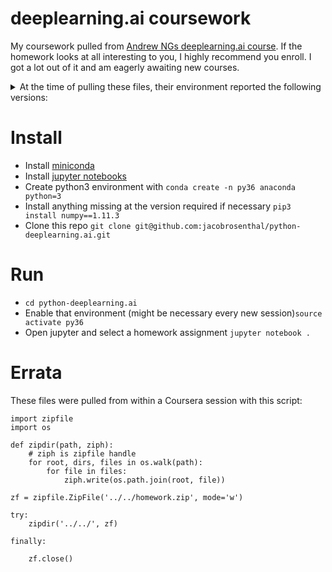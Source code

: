 # deeplearning.ai coursework

My coursework pulled from [Andrew NGs deeplearning.ai course](https://www.coursera.org/specializations/deep-learning). If the homework looks at all interesting to you, I highly recommend you enroll. I got a lot out of it and am eagerly awaiting new courses.

<details><summary>At the time of pulling these files, their environment reported the following versions:</summary><p>

```
! python --version
Python 3.6.0 :: Anaconda custom (64-bit)
! pip freeze
	alabaster==0.7.9
	alembic==0.9.5
	anaconda-client==1.6.0
	anaconda-navigator==1.5
	anaconda-project==0.4.1
	astroid==1.4.9
	astropy==1.3
	atari-py==0.1.1
	Babel==2.3.4
	backports.shutil-get-terminal-size==1.0.0
	backports.weakref==1.0rc1
	beautifulsoup4==4.5.3
	bitarray==0.8.1
	blaze==0.10.1
	bleach==1.5.0
	bokeh==0.12.4
	boto==2.45.0
	Bottleneck==1.2.0
	cffi==1.9.1
	chardet==2.3.0
	chest==0.2.3
	click==6.7
	cloudpickle==0.2.2
	clyent==1.2.2
	colorama==0.3.7
	conda==4.3.14
	configobj==5.0.6
	contextlib2==0.5.4
	cryptography==1.7.1
	cycler==0.10.0
	Cython==0.25.2
	cytoolz==0.8.2
	dask==0.13.0
	datashape==0.5.4
	decorator==4.0.11
	dill==0.2.5
	docutils==0.13.1
	et-xmlfile==1.0.1
	fastcache==1.0.2
	Flask==0.12
	Flask-Cors==3.0.2
	gevent==1.2.1
	greenlet==0.4.11
	gym==0.9.2
	h5py==2.6.0
	HeapDict==1.0.0
	html5lib==0.9999999
	idna==2.2
	imagesize==0.7.1
	ipykernel==4.5.2
	ipython==5.1.0
	ipython-genutils==0.1.0
	ipywidgets==5.2.2
	isort==4.2.5
	itsdangerous==0.24
	jdcal==1.3
	jedi==0.9.0
	Jinja2==2.9.4
	jsonschema==2.5.1
	jupyter==1.0.0
	jupyter-client==4.4.0
	jupyter-console==5.0.0
	jupyter-core==4.2.1
	jupyterhub==0.7.2
	jupyterlab==0.18.1
	Keras==2.0.7
	lazy-object-proxy==1.2.2
	llvmlite==0.15.0
	locket==0.2.0
	lxml==3.7.2
	Mako==1.0.7
	Markdown==2.6.8
	MarkupSafe==0.23
	matplotlib==2.0.0
	mistune==0.7.3
	mpmath==0.19
	multipledispatch==0.4.9
	nbconvert==4.2.0
	nbformat==4.2.0
	networkx==1.11
	nltk==3.2.2
	nose==1.3.7
	notebook==5.0.0
	numba==0.30.1
	numexpr==2.6.1
	numpy==1.11.3
	numpydoc==0.6.0
	odo==0.5.0
	olefile==0.44
	openpyxl==2.4.1
	pamela==0.3.0
	pandas==0.19.2
	partd==0.3.7
	pathlib2==2.2.0
	patsy==0.4.1
	pdb==0.1
	pep8==1.7.0
	pexpect==4.2.1
	pickleshare==0.7.4
	Pillow==4.0.0
	ply==3.9
	prompt-toolkit==1.0.9
	protobuf==3.3.0
	psutil==5.0.1
	ptyprocess==0.5.1
	py==1.4.32
	pyasn1==0.1.9
	pycosat==0.6.1
	pycparser==2.17
	pycrypto==2.6.1
	pycurl==7.43.0
	pyflakes==1.5.0
	pyglet==1.2.4
	Pygments==2.1.3
	pygraphviz==1.3.1
	pylint==1.6.4
	PyOpenGL==3.1.0
	pyOpenSSL==16.2.0
	pyparsing==2.1.4
	pytest==3.0.5
	python-dateutil==2.6.0
	python-editor==1.0.3
	python-gnupg==0.4.1
	pytz==2016.10
	PyYAML==3.12
	pyzmq==16.0.2
	QtAwesome==0.4.3
	qtconsole==4.2.1
	QtPy==1.2.1
	redis==2.10.5
	requests==2.12.4
	rope-py3k==0.9.4.post1
	scikit-image==0.12.3
	scikit-learn==0.18.1
	scipy==0.18.1
	seaborn==0.7.1
	simplegeneric==0.8.1
	singledispatch==3.4.0.3
	six==1.10.0
	sklearn==0.0
	snowballstemmer==1.2.1
	sockjs-tornado==1.0.3
	Sphinx==1.5.1
	spyder==3.1.2
	SQLAlchemy==1.1.5
	statsmodels==0.6.1
	sympy==1.0
	tables==3.3.0
	tensorflow==1.2.1
	terminado==0.6
	Theano==0.9.0
	toolz==0.8.2
	torch==0.1.12.post2
	torchvision==0.1.8
	tornado==4.4.2
	traitlets==4.3.1
	unicodecsv==0.14.1
	wcwidth==0.1.7
	Werkzeug==0.11.15
	widgetsnbextension==1.2.6
	wrapt==1.10.8
	xlrd==1.0.0
	XlsxWriter==0.9.6
	xlwt==1.2.0
```

</p></details>

# Install
* Install [miniconda](https://conda.io/miniconda.html)
* Install [jupyter notebooks](http://jupyter.org/install.html)
* Create python3 environment with ```conda create -n py36 anaconda python=3```
* Install anything missing at the version required if necessary ```pip3 install numpy==1.11.3``` 
* Clone this repo ```git clone git@github.com:jacobrosenthal/python-deeplearning.ai.git```


# Run
* ```cd python-deeplearning.ai```
* Enable that environment (might be necessary every new session)```source activate py36```
* Open jupyter and select a homework assignment ```jupyter notebook .```


# Errata
These files were pulled from within a Coursera session with this script:
```
import zipfile
import os

def zipdir(path, ziph):
    # ziph is zipfile handle
    for root, dirs, files in os.walk(path):
        for file in files:
            ziph.write(os.path.join(root, file))

zf = zipfile.ZipFile('../../homework.zip', mode='w')

try:
    zipdir('../../', zf)

finally:

    zf.close()
```
